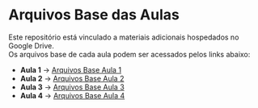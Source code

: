 # Arquivos Base das Aulas  

Este repositório está vinculado a materiais adicionais hospedados no Google Drive.  
Os arquivos base de cada aula podem ser acessados pelos links abaixo:  

- **Aula 1** → [Arquivos Base Aula 1](https://drive.google.com/drive/folders/1kqytEpcETZ2rbTNbdi-d8HUKmA25srJr?usp=sharing)  
- **Aula 2** → [Arquivos Base Aula 2](https://drive.google.com/drive/folders/1ryjVX3Euu-dMtojjq7ly4e02D6A7O2zr?usp=sharing)  
- **Aula 3** → [Arquivos Base Aula 3](https://drive.google.com/drive/folders/11moy9q_Tjbs0X1jgksSkLbjq1yUMD8H6?usp=sharing)  
- **Aula 4** → [Arquivos Base Aula 4]()
